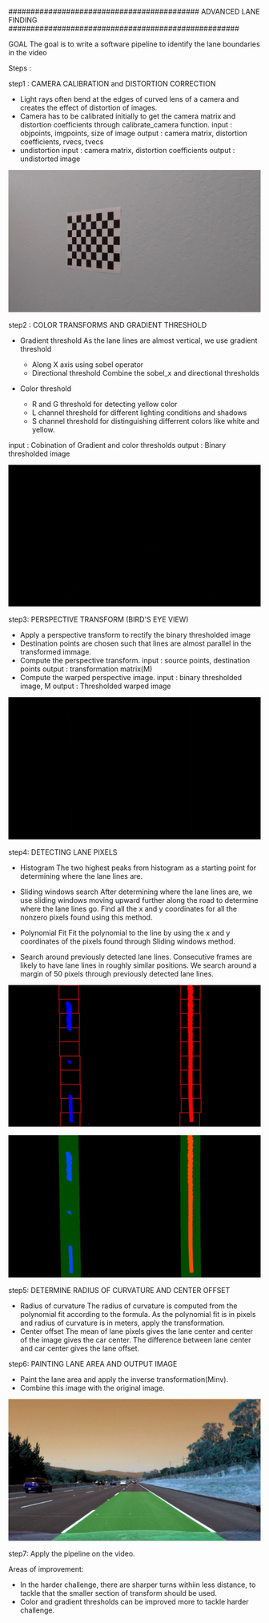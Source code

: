 ########################################### ADVANCED LANE FINDING ####################################################

GOAL
The goal is to write a software pipeline to identify the lane boundaries in the video

Steps :

step1 : CAMERA CALIBRATION and DISTORTION CORRECTION
* Light rays often bend at the edges of curved lens of a camera and creates the effect of distortion of images.
* Camera has to be calibrated initially to get the camera matrix and distortion coefficients through calibrate_camera function.
    input : objpoints, imgpoints, size of image
    output : camera matrix, distortion coefficients, rvecs, tvecs
* undistortion
    input : camera matrix, distortion coefficients
    output : undistorted image

![jpg](output_images/undistorted_image.jpg)

step2 : COLOR TRANSFORMS AND GRADIENT THRESHOLD 
* Gradient threshold
    As the lane lines are almost vertical, we use gradient threshold
    * Along X axis using sobel operator
    * Directional threshold
  Combine the sobel_x and directional thresholds
  
* Color threshold
    * R and G threshold for detecting yellow color
    * L channel threshold for different lighting conditions and shadows
    * S channel threshold for distinguishing differrent colors like white and yellow.
    
input : Cobination of Gradient and color thresholds
output : Binary thresholded image

![jpg](output_images/thresholded_image.jpg)

step3: PERSPECTIVE TRANSFORM (BIRD'S EYE VIEW)
* Apply a perspective transform to rectify the binary thresholded image
* Destination points are chosen such that lines are almost parallel in the transformed immage.
* Compute the perspective transform.
    input : source points, destination points
    output : transformation matrix(M)
* Compute the warped perspective image.
    input : binary thresholded image, M
    output : Thresholded warped image
    
![jpg](output_images/warped_image.jpg)
    
step4: DETECTING LANE PIXELS
* Histogram
    The two highest peaks from histogram as a starting point for determining where the lane lines are.
    
* Sliding windows search
    After determining where the lane lines are, we use sliding windows moving upward further along the road to determine where the lane lines go. Find all the x and y coordinates for all the nonzero pixels found using this method.
    
* Polynomial Fit
    Fit the polynomial to the line by using the x and y coordinates of the pixels found through Sliding windows method.
    
* Search around previously detected lane lines.
    Consecutive frames are likely to have lane lines in roughly similar positions. We search around a margin of 50 pixels through previously detected lane lines.
    
![jpg](output_images/sliding_window.jpg)

![jpg](output_images/search_previous.jpg)

step5: DETERMINE RADIUS OF CURVATURE AND CENTER OFFSET
* Radius of curvature
    The radius of curvature is computed from the polynomial fit according to the formula.
    As the polynomial fit is in pixels and radius of curvature is in meters, apply the transformation.
* Center offset
    The mean of lane pixels gives the lane center and center of the image gives the car center.
    The difference between lane center and car center gives the lane offset.

step6: PAINTING LANE AREA AND OUTPUT IMAGE
* Paint the lane area and apply the inverse transformation(Minv).
* Combine this image with the original image.

![jpg](output_images/painted_image.jpg)

step7: Apply the pipeline on the video.


Areas of improvement:
* In the harder challenge, there are sharper turns withiin less distance, to tackle that the smaller section of transform should be used.
* Color and gradient thresholds can be improved more to tackle harder challenge.



